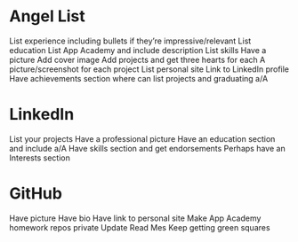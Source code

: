 # Angel List

List experience including bullets if they’re impressive/relevant
List education
List App Academy and include description
List skills
Have a picture
Add cover image
Add projects and get three hearts for each
A picture/screenshot for each project
List personal site
Link to LinkedIn profile
Have achievements section where can list projects and graduating a/A


# LinkedIn

List your projects
Have a professional picture
Have an education section and include a/A
Have skills section and get endorsements
Perhaps have an Interests section




# GitHub

Have picture
Have bio
Have link to personal site
Make App Academy homework repos private
Update Read Mes
Keep getting green squares
